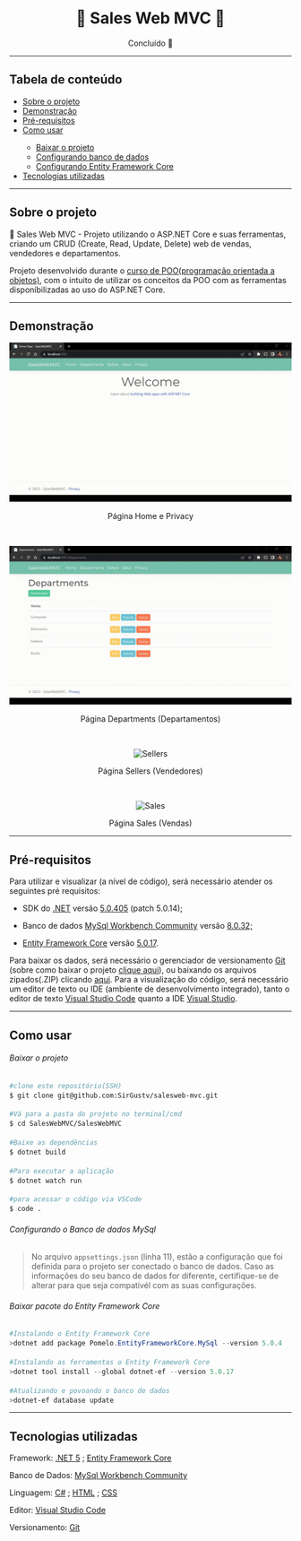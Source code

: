 <h1 align="center">💸 Sales Web MVC 💸</h1>
<p align="center">Concluído 🚀</p>

---
<h2>Tabela de conteúdo</h2>
<ul>
    <li><a href="#sobre-o-projeto">Sobre o projeto</a></li>
    <li><a href="#demonstração">Demonstração</a></li>
    <li><a href="#pré-requisitos">Pré-requisitos</a></li>
    <li><a href="#como-usar">Como usar</a></li>
    <ul>
    	<li><a href="#baixar-o-projeto">Baixar o projeto</a></li>
        <li><a href="#configurando-o-banco-de-dados-mysql"</a>Configurando banco de dados</li>
        <li><a href="#baixar-pacote-do-entity-framework-core"</a>Configurando Entity Framework Core</li>
    </ul>
    <li><a href="#tecnologias-utilizadas">Tecnologias utilizadas</a></li>
</ul>

---
<h2>Sobre o projeto</h2>
<p>💸 Sales Web MVC - Projeto utilizando o ASP.NET Core e suas ferramentas, criando um CRUD (Create, Read, Update, Delete) web de vendas, vendedores e departamentos.</p>
<p>Projeto desenvolvido durante o <a href="https://www.udemy.com/course/programacao-orientada-a-objetos-csharp/">curso de POO(programação orientada a objetos)</a>, com o intuito de utilizar os conceitos da POO com as ferramentas disponíbilizadas ao uso do ASP.NET Core. </p>

---
<h2>Demonstração</h2>
<p align="center">
    <img src="media/home-and-privacy.gif" controls title="Home & Privacy"></img>    
    <p align="center">Página Home e Privacy</p>
</p><br>
<p align="center">
    <img src="media/departments.gif" controls title="Departments"></img>
    <p align="center">Página Departments (Departamentos)</p>
</p><br>
<p align="center">
    <img src="media/sellers.gif" controls title="Sellers"></img>
    <p align="center">Página Sellers (Vendedores)</p>
</p><br>
<p align="center">
    <img src="media/sales.gif" controls title="Sales"></img>
    <p align="center">Página Sales (Vendas)</p>
</p>

---
<h2>Pré-requisitos</h2>
<p>Para utilizar e visualizar (a nível de código), será necessário atender os seguintes pré requisitos: 
<ul>
    <li>SDK  do <a href="https://dotnet.microsoft.com/pt-br/">.NET</a> versão <a href="https://dotnet.microsoft.com/en-us/download/dotnet/5.0">5.0.405</a> (patch 5.0.14);</p></li>
    <li><p>Banco de dados <a href="https://www.mysql.com/">MySql Workbench Community</a> versão <a href="https://downloads.mysql.com/archives/community/">8.0.32;</a></p></li>
    <li><p><a href="https://learn.microsoft.com/pt-br/ef/core/">Entity Framework Core</a> versão <a href="https://learn.microsoft.com/pt-br/ef/core/what-is-new/ef-core-5.0/whatsnew">5.0.17</a>.  </p></li>
</ul>

<p>Para baixar os dados, será necessário o gerenciador de versionamento <a href="https://git-scm.com/">Git</a> (sobre como baixar o projeto <a href="#baixar-o-proheto">clique aqui</a>), ou baixando os arquivos zipados(.ZIP) clicando <a href="https://github.com/SirGustv/salesweb-mvc/archive/refs/heads/main.zip">aqui</a>. Para a visualização do código, será necessário um editor de texto ou IDE (ambiente de desenvolvimento integrado), tanto o editor de texto <a href="https://code.visualstudio.com/">Visual Studio Code</a> quanto a IDE <a href="https://visualstudio.microsoft.com/pt-br/vs/community/">Visual Studio</a>.</p>

---
<h2>Como usar</h2>

###### Baixar o projeto
```bash
#clone este repositório(SSH)
$ git clone git@github.com:SirGustv/salesweb-mvc.git

#Vá para a pasta do projeto no terminal/cmd
$ cd SalesWebMVC/SalesWebMVC

#Baixe as dependências
$ dotnet build

#Para executar a aplicação
$ dotnet watch run

#para acessar o código via VSCode
$ code .
```
###### Configurando o Banco de dados MySql

> No arquivo `appsettings.json` (linha 11), estão a configuração que foi definida para o projeto ser conectado o banco de dados. Caso as informações do seu banco de dados for diferente, certifique-se de alterar para que seja compativél com as suas configurações.

###### Baixar pacote do Entity Framework Core

```powershell
#Instalando o Entity Framework Core
>dotnet add package Pomelo.EntityFrameworkCore.MySql --version 5.0.4 

#Instalando as ferramentas o Entity Framework Core
>dotnet tool install --global dotnet-ef --version 5.0.17

#Atualizando e povoando o banco de dados
>dotnet-ef database update

```

---
<h2>Tecnologias utilizadas</h2>

Framework: <a href="https://dotnet.microsoft.com/en-us/download/dotnet/5.0">.NET 5</a> ; <a href="https://learn.microsoft.com/pt-br/ef/core/">Entity Framework Core</a> 

Banco de Dados: <a href="https://www.mysql.com/">MySql Workbench Community</a>

Linguagem: <a href="https://learn.microsoft.com/en-us/dotnet/csharp/">C#</a> ; <a href="https://developer.mozilla.org/pt-BR/docs/Web/HTML">HTML</a> ; <a href="https://developer.mozilla.org/pt-BR/docs/Web/CSS">CSS</a>

Editor: <a href="https://code.visualstudio.com/">Visual Studio Code</a>

Versionamento: <a href="https://git-scm.com/">Git</a>

